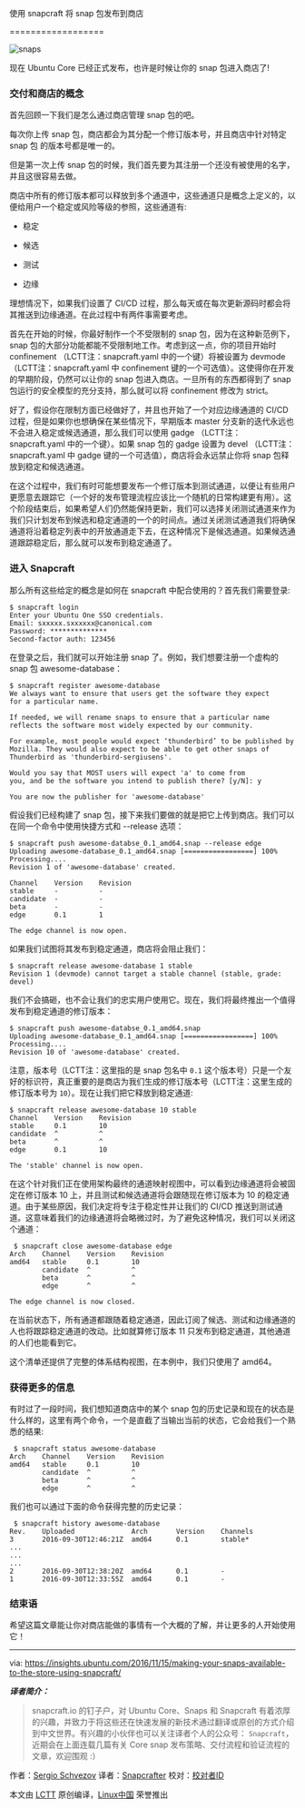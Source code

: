 使用 snapcraft 将 snap 包发布到商店

==================

![snaps](https://insights.ubuntu.com/wp-content/uploads/9be3/Snaps.jpg)

现在 Ubuntu Core 已经正式发布，也许是时候让你的 snap 包进入商店了!

### 交付和商店的概念

首先回顾一下我们是怎么通过商店管理 snap 包的吧。

每次你上传 snap 包，商店都会为其分配一个修订版本号，并且商店中针对特定 snap 包 的版本号都是唯一的。

但是第一次上传 snap 包的时候，我们首先要为其注册一个还没有被使用的名字，并且这很容易去做。

商店中所有的修订版本都可以释放到多个通道中，这些通道只是概念上定义的，以便给用户一个稳定或风险等级的参照，这些通道有:

*   稳定

*   候选

*   测试

*   边缘

理想情况下，如果我们设置了 CI/CD 过程，那么每天或在每次更新源码时都会将其推送到边缘通道。在此过程中有两件事需要考虑。

首先在开始的时候，你最好制作一个不受限制的 snap 包，因为在这种新范例下，snap 包的大部分功能都能不受限制地工作。考虑到这一点，你的项目开始时 confinement （LCTT注：snapcraft.yaml 中的一个键）将被设置为 devmode（LCTT注：snapcraft.yaml 中 confinement 键的一个可选值）。这使得你在开发的早期阶段，仍然可以让你的 snap 包进入商店。一旦所有的东西都得到了 snap 包运行的安全模型的充分支持，那么就可以将 confinement 修改为 strict。

好了，假设你在限制方面已经做好了，并且也开始了一个对应边缘通道的 CI/CD 过程，但是如果你也想确保在某些情况下，早期版本 master 分支新的迭代永远也不会进入稳定或候选通道，那么我们可以使用 gadge （LCTT注：snapcraft.yaml 中的一个键）。如果 snap 包的 gadge 设置为 devel （LCTT注：snapcraft.yaml 中 gadge 键的一个可选值），商店将会永远禁止你将 snap 包释放到稳定和候选通道。

在这个过程中，我们有时可能想要发布一个修订版本到测试通道，以便让有些用户更愿意去跟踪它（一个好的发布管理流程应该比一个随机的日常构建更有用）。这个阶段结束后，如果希望人们仍然能保持更新，我们可以选择关闭测试通道来作为我们只计划发布到候选和稳定通道的一个的时间点。通过关闭测试通道我们将确保通道将沿着稳定列表中的开放通道走下去，在这种情况下是候选通道。如果候选通道跟踪稳定后，那么就可以发布到稳定通道了。

### 进入 Snapcraft

那么所有这些给定的概念是如何在 snapcraft 中配合使用的？首先我们需要登录:

```
$ snapcraft login
Enter your Ubuntu One SSO credentials.
Email: sxxxxx.sxxxxxx@canonical.com
Password: **************
Second-factor auth: 123456
```

在登录之后，我们就可以开始注册 snap 了。例如，我们想要注册一个虚构的 snap 包 awesome-database：

```
$ snapcraft register awesome-database
We always want to ensure that users get the software they expect
for a particular name.

If needed, we will rename snaps to ensure that a particular name
reflects the software most widely expected by our community.

For example, most people would expect ‘thunderbird’ to be published by
Mozilla. They would also expect to be able to get other snaps of
Thunderbird as 'thunderbird-sergiusens'.

Would you say that MOST users will expect 'a' to come from
you, and be the software you intend to publish there? [y/N]: y

You are now the publisher for 'awesome-database'
```

假设我们已经构建了 snap 包，接下来我们要做的就是把它上传到商店。我们可以在同一个命令中使用快捷方式和 --release 选项：

```
$ snapcraft push awesome-databse_0.1_amd64.snap --release edge
Uploading awesome-database_0.1_amd64.snap [=================] 100%
Processing....
Revision 1 of 'awesome-database' created.

Channel    Version    Revision
stable     -          -
candidate  -          -
beta       -          -
edge       0.1        1

The edge channel is now open. 
```

如果我们试图将其发布到稳定通道，商店将会阻止我们：

```
$ snapcraft release awesome-database 1 stable
Revision 1 (devmode) cannot target a stable channel (stable, grade: devel) 
```

我们不会搞砸，也不会让我们的忠实用户使用它。现在，我们将最终推出一个值得发布到稳定通道的修订版本：

```
$ snapcraft push awesome-databse_0.1_amd64.snap
Uploading awesome-database_0.1_amd64.snap [=================] 100%
Processing....
Revision 10 of 'awesome-database' created. 
```

注意，版本号（LCTT注：这里指的是 snap 包名中 `0.1` 这个版本号）只是一个友好的标识符，真正重要的是商店为我们生成的修订版本号（LCTT注：这里生成的修订版本号为 `10`）。现在让我们把它释放到稳定通道:

```
$ snapcraft release awesome-database 10 stable
Channel    Version    Revision
stable     0.1        10
candidate  ^          ^
beta       ^          ^
edge       0.1        10

The 'stable' channel is now open. 
```
在这个针对我们正在使用架构最终的通道映射视图中，可以看到边缘通道将会被固定在修订版本 10 上，并且测试和候选通道将会跟随现在修订版本为 10 的稳定通道。由于某些原因，我们决定将专注于稳定性并让我们的 CI/CD 推送到测试通道。这意味着我们的边缘通道将会略微过时，为了避免这种情况，我们可以关闭这个通道：

```
 $ snapcraft close awesome-database edge
Arch    Channel    Version    Revision
amd64   stable     0.1        10
        candidate  ^          ^
        beta       ^          ^
        edge       ^          ^

The edge channel is now closed. 
```

在当前状态下，所有通道都跟随着稳定通道，因此订阅了候选、测试和边缘通道的人也将跟踪稳定通道的改动。比如就算修订版本 11 只发布到稳定通道，其他通道的人们也能看到它。

这个清单还提供了完整的体系结构视图，在本例中，我们只使用了 amd64。

### 获得更多的信息

有时过了一段时间，我们想知道商店中的某个 snap 包的历史记录和现在的状态是什么样的，这里有两个命令，一个是直截了当输出当前的状态，它会给我们一个熟悉的结果:

```
 $ snapcraft status awesome-database
Arch    Channel    Version    Revision
amd64   stable     0.1        10
        candidate  ^          ^
        beta       ^          ^
        edge       ^          ^ 
```

我们也可以通过下面的命令获得完整的历史记录：

```
 $ snapcraft history awesome-database
Rev.    Uploaded              Arch       Version    Channels
3       2016-09-30T12:46:21Z  amd64      0.1        stable*
...
...
...
2       2016-09-30T12:38:20Z  amd64      0.1        -
1       2016-09-30T12:33:55Z  amd64      0.1        - 
```

### 结束语

希望这篇文章能让你对商店能做的事情有一个大概的了解，并让更多的人开始使用它！

--------------------------------

via: https://insights.ubuntu.com/2016/11/15/making-your-snaps-available-to-the-store-using-snapcraft/

***译者简介：***
> snapcraft.io 的钉子户，对 Ubuntu Core、Snaps 和 Snapcraft 有着浓厚的兴趣，并致力于将这些还在快速发展的新技术通过翻译或原创的方式介绍到中文世界。有兴趣的小伙伴也可以关注译者个人的公众号： `Snapcraft`，近期会在上面连载几篇有关 Core snap 发布策略、交付流程和验证流程的文章，欢迎围观 :）


作者：[Sergio Schvezov][a]
译者：[Snapcrafter](https://github.com/Snapcrafter)
校对：[校对者ID](https://github.com/校对者ID)

本文由 [LCTT](https://github.com/LCTT/TranslateProject) 原创编译，[Linux中国](https://linux.cn/) 荣誉推出

[a]:https://insights.ubuntu.com/author/sergio-schvezov/
[1]:https://insights.ubuntu.com/author/sergio-schvezov/
[2]:http://snapcraft.io/docs/build-snaps/publish
